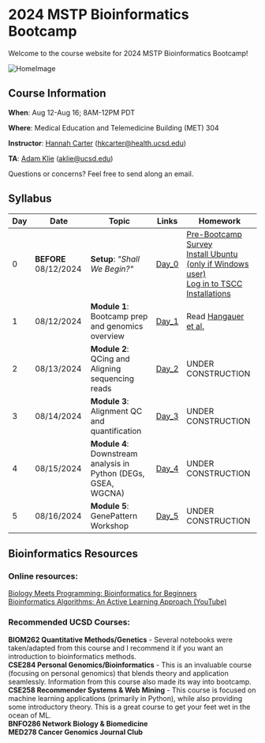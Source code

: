 # 2024 MSTP Bioinformatics Bootcamp
Welcome to the course website for 2024 MSTP Bioinformatics Bootcamp!<br />

![HomeImage](https://imgs.xkcd.com/comics/dna.png)

## Course Information

**When**: Aug 12-Aug 16; 8AM-12PM PDT

**Where**: Medical Education and Telemedicine Building (MET) 304

**Instructor**: [Hannah Carter](https://carterlab.info/) (hkcarter@health.ucsd.edu)

**TA**: [Adam Klie](.com/adamklie) (aklie@ucsd.edu)

Questions or concerns? Feel free to send along an email.

## Syllabus

| Day  | Date | Topic | Links | Homework |
| ------------- | ------------- |------------- |------------- |------------- |
| 0 | **BEFORE** 08/12/2024  | **Setup**: *"Shall We Begin?"*  | [Day_0](Day_0_Setup) | [Pre-Bootcamp Survey](https://forms.gle/f7Cezv812vdTRiyV7)<br />[Install Ubuntu (only if Windows user)](Day_0_Setup/1_LinuxOnWindows.md)<br />[Log in to TSCC](Day_0_Setup/2_TSCC.md)<br />[Installations](Day_0_Setup/3_Installations.md) |
| 1  | 08/12/2024  | **Module 1**: Bootcamp prep and genomics overview  | [Day_1](Day_1)  | Read [Hangauer et al.](https://www.ncbi.nlm.nih.gov/pmc/articles/PMC5933935/)| 
| 2  | 08/13/2024  | **Module 2**: QCing and Aligning sequencing reads | [Day_2]() | UNDER CONSTRUCTION |
| 3  | 08/14/2024  | **Module 3**: Alignment QC and quantification  | [Day_3]() | UNDER CONSTRUCTION |
| 4  | 08/15/2024  | **Module 4**: Downstream analysis in Python (DEGs, GSEA, WGCNA)  | [Day_4]() | UNDER CONSTRUCTION |
| 5  | 08/16/2024  | **Module 5**: GenePattern Workshop  | [Day_5](Day_5)  | UNDER CONSTRUCTION |

## Bioinformatics Resources

### Online resources:
[Biology Meets Programming: Bioinformatics for Beginners](https://www.coursera.org/learn/bioinformatics)<br>
[Bioinformatics Algorithms: An Active Learning Approach (YouTube)](https://www.youtube.com/c/bioinfalgorithms/featured)<br>

### Recommended UCSD Courses:
**BIOM262 Quantitative Methods/Genetics** - Several notebooks were taken/adapted from this course and I recommend it if you want an introduction to bioinformatics methods.<br>
**CSE284 Personal Genomics/Bioinformatics** - This is an invaluable course (focusing on personal genomics) that blends theory and application seamlessly. Information from this course also made its way into bootcamp. <br>
**CSE258 Recommender Systems & Web Mining** - This course is focused on machine learning applications (primarily in Python), while also providing some introductory theory. This is a great course to get your feet wet in the ocean of ML.<br>
**BNFO286 Network Biology & Biomedicine**<br>
**MED278 Cancer Genomics Journal Club**<br>



